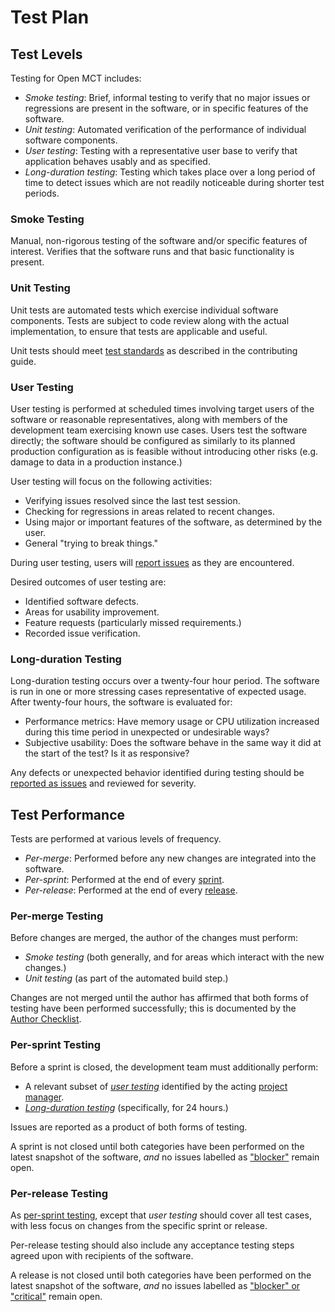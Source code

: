 # Test Plan

## Test Levels

Testing for Open MCT includes:

* _Smoke testing_: Brief, informal testing to verify that no major issues
  or regressions are present in the software, or in specific features of
  the software.
* _Unit testing_: Automated verification of the performance of individual
  software components.
* _User testing_: Testing with a representative user base to verify
  that application behaves usably and as specified.
* _Long-duration testing_: Testing which takes place over a long period
  of time to detect issues which are not readily noticeable during
  shorter test periods.

### Smoke Testing

Manual, non-rigorous testing of the software and/or specific features
of interest. Verifies that the software runs and that basic functionality
is present.

### Unit Testing

Unit tests are automated tests which exercise individual software
components. Tests are subject to code review along with the actual
implementation, to ensure that tests are applicable and useful.

Unit tests should meet
[test standards](https://github.com/nasa/openmctweb/blob/master/CONTRIBUTING.md#test-standards)
as described in the contributing guide.

### User Testing

User testing is performed at scheduled times involving target users
of the software or reasonable representatives, along with members of
the development team exercising known use cases. Users test the
software directly; the software should be configured as similarly to
its planned production configuration as is feasible without introducing
other risks (e.g. damage to data in a production instance.)

User testing will focus on the following activities:

* Verifying issues resolved since the last test session.
* Checking for regressions in areas related to recent changes.
* Using major or important features of the software,
  as determined by the user.
* General "trying to break things."

During user testing, users will
[report issues](https://github.com/nasa/openmctweb/blob/master/CONTRIBUTING.md#issue-reporting)
as they are encountered.

Desired outcomes of user testing are:

* Identified software defects.
* Areas for usability improvement.
* Feature requests (particularly missed requirements.)
* Recorded issue verification.

### Long-duration Testing

Long-duration testing occurs over a twenty-four hour period. The
software is run in one or more stressing cases representative of expected
usage. After twenty-four hours, the software is evaluated for:

* Performance metrics: Have memory usage or CPU utilization increased
  during this time period in unexpected or undesirable ways?
* Subjective usability: Does the software behave in the same way it did
  at the start of the test? Is it as responsive?

Any defects or unexpected behavior identified during testing should be
[reported as issues](https://github.com/nasa/openmctweb/blob/master/CONTRIBUTING.md#issue-reporting)
and reviewed for severity.

## Test Performance

Tests are performed at various levels of frequency.

* _Per-merge_: Performed before any new changes are integrated into
  the software.
* _Per-sprint_: Performed at the end of every [sprint](../cycle.md).
* _Per-release_: Performed at the end of every [release](../cycle.md).

### Per-merge Testing

Before changes are merged, the author of the changes must perform:

* _Smoke testing_ (both generally, and for areas which interact with
  the new changes.)
* _Unit testing_ (as part of the automated build step.)

Changes are not merged until the author has affirmed that both
forms of testing have been performed successfully; this is documented
by the [Author Checklist](https://github.com/nasa/openmctweb/blob/master/CONTRIBUTING.md#author-checklist).

### Per-sprint Testing

Before a sprint is closed, the development team must additionally
perform:

* A relevant subset of [_user testing_](procedures.md#user-test-procedures)
  identified by the acting [project manager](../cycle.md#roles).
* [_Long-duration testing_](procedures.md#long-duration-testing)
  (specifically, for 24 hours.)

Issues are reported as a product of both forms of testing.

A sprint is not closed until both categories have been performed on
the latest snapshot of the software, _and_ no issues labelled as
["blocker"](https://github.com/nasa/openmctweb/blob/master/CONTRIBUTING.md#issue-reporting)
remain open.

### Per-release Testing

As [per-sprint testing](#per-sprint-testing), except that _user testing_
should cover all test cases, with less focus on changes from the specific
sprint or release.

Per-release testing should also include any acceptance testing steps
agreed upon with recipients of the software.

A release is not closed until both categories have been performed on
the latest snapshot of the software, _and_ no issues labelled as
["blocker" or "critical"](https://github.com/nasa/openmctweb/blob/master/CONTRIBUTING.md#issue-reporting)
remain open.
